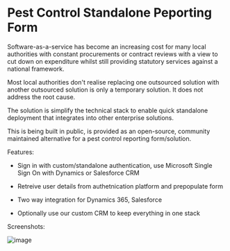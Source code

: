 # Pest Control Standalone Peporting Form

Software-as-a-service has become an increasing cost for many local authorities with constant procurements or contract reviews with a view to cut down on expenditure whilst still providing statutory services against a national framework.

Most local authorities don't realise replacing one outsourced solution with another outsourced solution is only a temporary solution. It does not address the root cause.

The solution is simplify the technical stack to enable quick standalone deployment that integrates into other enterprise solutions.

This is being built in public, is provided as an open-source, community maintained alternative for a pest control reporting form/solution.

Features:

- Sign in with custom/standalone authentication, use Microsoft Single Sign On with Dynamics or Salesforce CRM

- Retreive user details from authetnication platform and prepopulate form

- Two way integration for Dynamics 365, Salesforce

- Optionally use our custom CRM to keep everything in one stack

Screenshots:

![image](https://github.com/user-attachments/assets/06035e57-bd2a-4229-a521-a56bf62bbc39)

